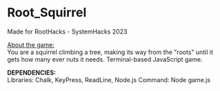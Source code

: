 # Root_Squirrel
Made for RootHacks - SystemHacks 2023

<ins>About the game:</ins>
<br>
You are a squirrel climbing a tree, making its way from the "roots" until it gets how many ever nuts it needs.
Terminal-based JavaScript game.

<b>DEPENDENCIES:</b>
<br>
Libraries: Chalk, KeyPress, ReadLine, Node.js
Command: Node game.js
